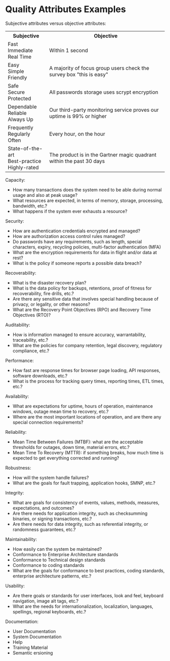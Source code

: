 # Quality Attributes Examples

Subjective attributes versus objective attributes:

<table>
<tr><th>Subjective</th><th>Objective</th></tr>
<tr><td>Fast<br>Immediate<br>Real Time</td><td>Within 1 second</td></tr>
<tr><td>Easy<br>Simple<br>Friendly</td><td>A majority of focus group users check the survey box "this is easy"</td></tr>
<tr><td>Safe<br>Secure<br>Protected</td><td>All passwords storage uses scrypt encryption</td></tr>
<tr><td>Dependable<br>Reliable<br>Always Up</td><td>Our third-party monitoring service proves our uptime is 99% or higher</td></tr>
<tr><td>Frequently<br>Regularly<br>Often</td><td>Every hour, on the hour</td></tr>
<tr><td>State-of-the-art<br>Best-practice<br>Highly-rated</td><td>The product is in the Gartner magic quadrant within the past 30 days</td></tr>
</table>

Capacity:
* How many transactions does the system need to be able during normal usage and also at peak usage?
* What resources are expected, in terms of memory, storage, processing, bandwidth, etc.?
* What happens if the system ever exhausts a resource?

Security:
* How are authentication credentials encrypted and managed?
* How are authorization access control rules managed?
* Do passwords have any requirements, such as length, special characters, expiry, recycling policies, multi-factor authentication (MFA)
* What are the encryption requirements for data in flight and/or data at rest?
* What is the policy if someone reports a possible data breach?
 
Recoverability:
* What is the disaster recovery plan?
* What is the data policy for backups, retentions, proof of fitness for recoverability, fire drills, etc.?
* Are there any sensitive data that involves special handling because of privacy, or legality, or other reasons?
* What are the Recovery Point Objectives (RPO) and Recovery Time Objectives (RTO)?

Auditability:  
* How is information managed to ensure accuracy, warrantability, traceability, etc.?
* What are the policies for company retention, legal discovery, regulatory compliance, etc.?

Performance:
* How fast are response times for browser page loading, API responses, software downloads, etc.?
* What is the process for tracking query times, reporting times, ETL times, etc.?

Availability:
* What are expectations for uptime, hours of operation, maintenance windows, outage mean time to recovery, etc.?
* Where are the most important locations of operation, and are there any special connection requirements?

Reliability:
* Mean Time Between Failures (MTBF): what are the acceptable thresholds for outages, down time, material errors, etc.?
* Mean Time To Recovery (MTTR): if something breaks, how much time is expected to get everything corrected and running?

Robustness:
* How will the system handle failures?
* What are the goals for fault trapping, application hooks, SMNP, etc.?

Integrity:
* What are goals for consistency of events, values, methods, measures, expectations, and outcomes?
* Are there needs for application integrity, such as checksumming binaries, or signing transactions, etc.?
* Are there needs for data integrity, such as referential integrity, or randomness guarantees, etc.?

Maintainability:
* How easily can the system be maintained?
* Conformance to Enterprise Architecture standards
* Conformance to Technical design standards
* Conformance to coding standards
* What are the goals for conformance to best practices, coding standards, enterprise architecture patterns, etc.?

Usability:
* Are there goals or standards for user interfaces, look and feel, keyboard navigation, image alt tags, etc.?
* What are the needs for internationalization, localization, languages, spellings, regional keyboards, etc.?

Documentation:
* User Documentation
* System Documentation
* Help
* Training Material
* Semantic ersioning
